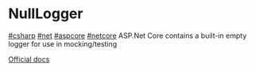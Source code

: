 # NullLogger

[#csharp](tag-search/csharp) [#net](tag-search/net) [#aspcore](tag-search/aspcore) [#netcore](tag-search/netcore)
ASP.Net Core contains a built-in empty logger for use in mocking/testing

[Official docs](https://docs.microsoft.com/en-us/dotnet/api/microsoft.extensions.logging.abstractions?view=dotnet-plat-ext-3.0)
